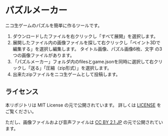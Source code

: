 # パズルメーカー

ニコ生ゲームのパズルを簡単に作るツールです。

1. ダウンロードしたファイルを右クリックし「すべて展開」を選択します。
2. 展開したファイル内の画像ファイルを探して右クリックし「ペイント3Dで編集する」を選択し編集します。
タイトル画像、パズル画像6枚、文字 の3つの画像ファイルがあります。
3. 「パズルメーカー」フォルダ内のfilesとgame.jsonを同時に選択して右クリックし「送る」「圧縮（zip形式）」を選択します。
4. 出来たzipファイルをニコ生ゲームとして投稿します。


## ライセンス

本リポジトリは MIT License の元で公開されています。
詳しくは [LICENSE](https://github.com/akashic-contents/speed-jigsaw/blob/master/LICENSE) をご覧ください。

ただし、画像ファイルおよび音声ファイルは
[CC BY 2.1 JP](https://creativecommons.org/licenses/by/2.1/jp/) の元で公開されています。
